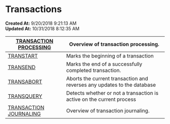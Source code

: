 # Transactions

**Created At:** 9/20/2018 9:21:13 AM  
**Updated At:** 10/31/2018 8:12:35 AM  



| [TRANSACTION PROCESSING](transaction-processing) | Overview of transaction processing. |
| --- | --- |
| [TRANSTART](278973-transtart) | Marks the beginning of a transaction |
| [TRANSEND](278974-transend) | Marks the end of a successfully completed transaction. |
| [TRANSABORT](278971-transabort) | Aborts the current transaction and reverses any updates to the database |
| [TRANSQUERY](278972-transquery) | Detects whether or not a transaction is active on the current process |
| [TRANSACTION JOURNALING](transaction-journaling-index) | Overview of transaction journaling. |

